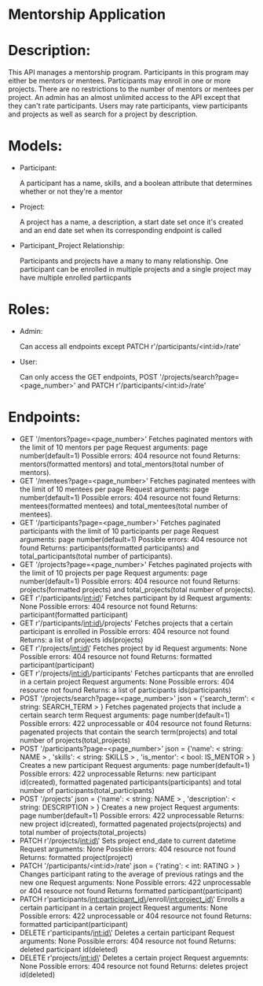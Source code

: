 # Mentorship Application
# Description:
This API manages a mentorship program. Participants in this program may either be mentors or mentees. Participants may
enroll in one or more projects. There are no restrictions to the number of mentors or mentees per project. An admin has
an almost unlimited access to the API except that they can't rate participants. Users may rate participants,
view participants and projects as well as search for a project by description.
# Models:
* Participant:

    A participant has a name, skills, and a boolean attribute that determines whether or not they're a mentor
* Project:

    A project has a name, a description, a start date set once it's created and an end date set when its corresponding endpoint is called
* Participant_Project Relationship:

    Participants and projects have a many to many relationship. One participant can be enrolled in multiple projects and a single project may have multiple enrolled partiicpants
# Roles:
* Admin:

    Can access all endpoints except PATCH r'/participants/\<int:id>/rate'
* User:

    Can only access the GET endpoints, POST '/projects/search?page=<page_number>' and PATCH r'/participants/\<int:id>/rate'
# Endpoints:
* GET '/mentors?page=<page_number>'
  Fetches paginated mentors with the limit of 10 mentors per page
  Request arguments: page number(default=1)
  Possible errors: 404 resource not found
  Returns: mentors(formatted mentors) and total_mentors(total number of mentors).
* GET '/mentees?page=<page_number>'
  Fetches paginated mentees with the limit of 10 mentees per page
  Request arguments: page number(default=1)
  Possible errors: 404 resource not found
  Returns: mentees(formatted mentees) and total_mentees(total number of mentees).
* GET '/participants?page=<page_number>'
  Fetches paginated participants with the limit of 10 participants per page
  Request arguments: page number(default=1)
  Possible errors: 404 resource not found
  Returns: participants(formatted participants) and total_participants(total number of participants).
* GET '/projects?page=<page_number>'
  Fetches paginated projects with the limit of 10 projects per page
  Request arguments: page number(default=1)
  Possible errors: 404 resource not found
  Returns: projects(formatted projects) and total_projects(total number of projects).
* GET r'/participants/<int:id\>'
  Fetches participant by id
  Request arguments: None
  Possible errors: 404 resource not found
  Returns: participant(formatted participant)
* GET r'/participants/<int:id\>/projects'
  Fetches projects that a certain participant is enrolled in
  Possible errors: 404 resource not found
  Returns: a list of projects ids(projects)
* GET r'/projects/<int:id\>'
  Fetches project by id
  Request arguments: None
  Possible errors: 404 resource not found
  Returns: formatted participant(participant)
* GET r'/projects/<int:id\>/participants'
  Fetches particpants that are enrolled in a certain project
  Request arguments: None
  Possible errors: 404 resource not found
  Returns: a list of participants ids(participants)
* POST '/projects/search?page=<page_number>' json = {'search_term': \< string: SEARCH_TERM > }
  Fetches pagenated projects that include a certain search term
  Request arguments: page number(default=1)
  Possible errors: 422 unprocessable or 404 resource not found
  Returns: pagenated projects that contain the search term(projects) and total number of projects(total_projects)
* POST '/participants?page=<page_number>' json = {'name': \< string: NAME > , 'skills': \< string: SKILLS > , 'is_mentor': \< bool: IS_MENTOR > }
  Creates a new participant
  Request arguments: page number(default=1)
  Possible errors: 422 unprocessable
  Returns: new participant id(created), formatted pagenated participants(participants) and total number of participants(total_participants)
* POST '/projects' json = {'name': \< string: NAME > , 'description': \< string: DESCRIPTION > }
  Creates a new project
  Request arguments: page number(default=1)
  Possible errors: 422 unprocessable
  Returns: new project id(created), formatted pagenated projects(projects) and total number of projects(total_projects)
* PATCH r'/projects/<int:id\>'
  Sets project end_date to current datetime
  Request arguments: None
  Possible errors: 404 resource not found
  Returns: formatted project(project)
* PATCH '/participants/\<int:id>/rate' json = {'rating': \< int: RATING > }
  Changes participant rating to the average of previous ratings and the new one
  Request arguments: None
  Possible errors: 422 unprocessable or 404 resource not found
  Returns formatted participant(participant)
* PATCH r'participants/<int:participant_id\>/enroll/<int:project_id\>'
  Enrolls a certain participant in a certain project
  Request arguments: None
  Possible errors: 422 unprocessable or 404 resource not found
  Returns: formatted participant(participant)
* DELETE r'participants/<int:id\>'
  Deletes a certain participant
  Request arguments: None
  Possible errors: 404 resource not found
  Returns: deleted participant id(deleted)
* DELETE r'projects/<int:id\>'
  Deletes a certain project
  Request arguemnts: None
  Possible errors: 404 resource not found
  Returns: deletes project id(deleted)
